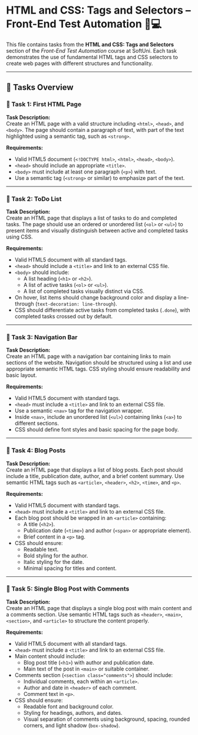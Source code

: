 # HTML and CSS: Tags and Selectors – Front-End Test Automation 🧑💻

This file contains tasks from the **HTML and CSS: Tags and Selectors** section of the _Front-End Test Automation_ course at SoftUni. Each task demonstrates the use of fundamental HTML tags and CSS selectors to create web pages with different structures and functionality.

---

## 🔧 Tasks Overview

### 📝 Task 1: First HTML Page
**Task Description:**  
Create an HTML page with a valid structure including `<html>`, `<head>`, and `<body>`. The page should contain a paragraph of text, with part of the text highlighted using a semantic tag, such as `<strong>`.

**Requirements:**
- Valid HTML5 document (`<!DOCTYPE html>`, `<html>`, `<head>`, `<body>`).  
- `<head>` should include an appropriate `<title>`.  
- `<body>` must include at least one paragraph (`<p>`) with text.  
- Use a semantic tag (`<strong>` or similar) to emphasize part of the text.

---

### 📝 Task 2: ToDo List
**Task Description:**  
Create an HTML page that displays a list of tasks to do and completed tasks. The page should use an ordered or unordered list (`<ol>` or `<ul>`) to present items and visually distinguish between active and completed tasks using CSS.

**Requirements:**
- Valid HTML5 document with all standard tags.  
- `<head>` should include a `<title>` and link to an external CSS file.  
- `<body>` should include:
  - A list heading (`<h1>` or `<h2>`).  
  - A list of active tasks (`<ol>` or `<ul>`).  
  - A list of completed tasks visually distinct via CSS.  
- On hover, list items should change background color and display a line-through (`text-decoration: line-through`).  
- CSS should differentiate active tasks from completed tasks (`.done`), with completed tasks crossed out by default.

---

### 📝 Task 3: Navigation Bar
**Task Description:**  
Create an HTML page with a navigation bar containing links to main sections of the website. Navigation should be structured using a list and use appropriate semantic HTML tags. CSS styling should ensure readability and basic layout.

**Requirements:**
- Valid HTML5 document with standard tags.  
- `<head>` must include a `<title>` and link to an external CSS file.  
- Use a semantic `<nav>` tag for the navigation wrapper.  
- Inside `<nav>`, include an unordered list (`<ul>`) containing links (`<a>`) to different sections.  
- CSS should define font styles and basic spacing for the page body.

---

### 📝 Task 4: Blog Posts
**Task Description:**  
Create an HTML page that displays a list of blog posts. Each post should include a title, publication date, author, and a brief content summary. Use semantic HTML tags such as `<article>`, `<header>`, `<h2>`, `<time>`, and `<p>`.

**Requirements:**
- Valid HTML5 document with standard tags.  
- `<head>` must include a `<title>` and link to an external CSS file.  
- Each blog post should be wrapped in an `<article>` containing:
  - A title (`<h2>`).  
  - Publication date (`<time>`) and author (`<span>` or appropriate element).  
  - Brief content in a `<p>` tag.  
- CSS should ensure:
  - Readable text.  
  - Bold styling for the author.  
  - Italic styling for the date.  
  - Minimal spacing for titles and content.

---

### 📝 Task 5: Single Blog Post with Comments
**Task Description:**  
Create an HTML page that displays a single blog post with main content and a comments section. Use semantic HTML tags such as `<header>`, `<main>`, `<section>`, and `<article>` to structure the content properly.

**Requirements:**
- Valid HTML5 document with all standard tags.  
- `<head>` must include a `<title>` and link to an external CSS file.  
- Main content should include:
  - Blog post title (`<h1>`) with author and publication date.  
  - Main text of the post in `<main>` or suitable container.  
- Comments section (`<section class="comments">`) should include:
  - Individual comments, each within an `<article>`.  
  - Author and date in `<header>` of each comment.  
  - Comment text in `<p>`.  
- CSS should ensure:
  - Readable font and background color.  
  - Styling for headings, authors, and dates.  
  - Visual separation of comments using background, spacing, rounded corners, and light shadow (`box-shadow`).
